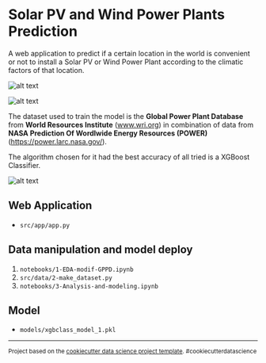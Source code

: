 Solar PV and Wind Power Plants Prediction
==============================
A web application to predict if a certain location in the world is convenient or not to install a Solar PV or Wind Power Plant according to the climatic factors of that location.

![alt text](https://github.com/tomashbk/solar_wind_power_plants_prediction/tree/main/reports/figures/img_readme/usa_solar.jpg?raw=true)

![alt text](https://github.com/tomashbk/solar_wind_power_plants_prediction/tree/main/reports/figures/img_readme/arg_solar.jpg?raw=true)

The dataset used to train the model is the **Global Power Plant Database** from **World Resources Institute** (www.wri.org) in combination of data from **NASA Prediction Of Wordlwide Energy Resources (POWER)** (https://power.larc.nasa.gov/).

The algorithm chosen for it had the best accuracy of all tried is a XGBoost Classifier.

![alt text](https://github.com/tomashbk/solar_wind_power_plants_prediction/tree/main/reports/figures/img_readme/class_report.jpg?raw=true)

## Web Application
- `src/app/app.py`

## Data manipulation and model deploy
1. `notebooks/1-EDA-modif-GPPD.ipynb`
2. `src/data/2-make_dataset.py`
3. `notebooks/3-Analysis-and-modeling.ipynb`

## Model
- `models/xgbclass_model_1.pkl`


--------

<p><small>Project based on the <a target="_blank" href="https://drivendata.github.io/cookiecutter-data-science/">cookiecutter data science project template</a>. #cookiecutterdatascience</small></p>
